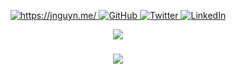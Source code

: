 

<p align="center">
    <a href="https://jnguyn.me/">
      <img alt="https://jnguyn.me/"  src="https://img.shields.io/badge/💌%20jnguyn.me-!!!-blue.svg?style=flat-square" />
    </a>
    <a href="https://github.com/byeJohn">
      <img alt="GitHub" src="https://img.shields.io/github/followers/byeJohn?label=Followers&logo=GitHub&style=flat-square" />
    </a>
    <a href="https://twitter.com/byeJohnn">
      <img alt="Twitter" src="https://img.shields.io/twitter/follow/byeJohnn?label=Twitter&logo=twitter&style=flat-square&color=blue" />
    </a>
    <a href="https://www.linkedin.com/in/j-nguyen-/" target="_blank">
      <img alt="LinkedIn" src="https://img.shields.io/badge/LinkedIn-0+-blue.svg?style=flat-square&logo=linkedin" />
    </a>
</p>

<p align="center">
<a href="https://github-readme-streak-stats.herokuapp.com?user=byeJohn&theme=tokyonight_duo">
  <img align="bottom" src="https://github-readme-streak-stats.herokuapp.com?user=byeJohn&theme=tokyonight_duo" />
</a>
</p>
<h3 align="center"><b></b></h3>
<p align="center"> <img src="https://github-readme-stats.vercel.app/api/top-langs/?username=byeJohn&layout=compact&theme=vision-friendly-light"> </p>
<!--
<a href="https://github-readme-stats.vercel.app/api/top-langs/?username=byejohn&langs_count=8">
  <img align="left" src="https://github-readme-stats.vercel.app/api/top-langs/?username=byejohn" />
</a>
-->

<!--
[![jnguyn.me](https://img.shields.io/badge/💌%20jnguyn.me-!!!-blue.svg?style=flat-square)](https://jnguyn.me/)
[![GitHub](https://img.shields.io/github/followers/byeJohn?label=Followers&logo=GitHub&style=flat-square)](https://github.com/byeJohn)
[![Twitter](https://img.shields.io/twitter/follow/byeJohnn?label=Twitter&logo=twitter&style=flat-square&color=blue)](https://twitter.com/byeJohnn)
[![LinkedIn](https://img.shields.io/badge/LinkedIn-0+-blue.svg?style=flat-square&logo=linkedin)](https://www.linkedin.com/in/j-nguyen-/)
-->
<!--
<p align="left">
<a href="https://twitter.com/byejohnn" target="blank"><img align="center" src="https://raw.githubusercontent.com/rahuldkjain/github-profile-readme-generator/master/src/images/icons/Social/twitter.svg" alt="byejohnn" height="30" width="40" /></a>
<a href="https://linkedin.com/in/j-nguyen-" target="blank"><img align="center" src="https://raw.githubusercontent.com/rahuldkjain/github-profile-readme-generator/master/src/images/icons/Social/linked-in-alt.svg" alt="j-nguyen-" height="30" width="40" /></a>
</p>
-->

<!--
<p><img align="left" src="https://github-readme-streak-stats.herokuapp.com?user=byeJohn&theme=tokyonight_duo" alt="byejohn" /></p>

<p><img left="left" src="https://github-readme-stats.vercel.app/api/top-langs/?username=byejohn&langs_count=8" alt="byejohn" /></p>
-->
